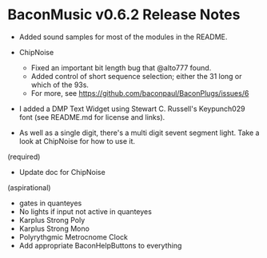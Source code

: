 # BaconMusic v0.6.2 Release Notes

* Added sound samples for most of the modules in the README.

* ChipNoise
  * Fixed an important bit length bug that @alto777 found. 
  * Added control of short sequence selection; either the 31 long or which of the 93s.
  * For more, see https://github.com/baconpaul/BaconPlugs/issues/6

* I added a DMP Text Widget using Stewart C. Russell's Keypunch029 font (see README.md for license and links).
* As well as a single digit, there's a multi digit sevent segment light. Take a look at ChipNoise for how to use it.

(required)
* Update doc for ChipNoise

(aspirational)
* gates in quanteyes
* No lights if input not active in quanteyes
* Karplus Strong Poly
* Karplus Strong Mono
* Polyrythgmic Metrocnome Clock
* Add appropriate BaconHelpButtons to everything
